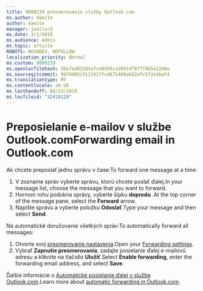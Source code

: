 ```yaml
---
title: 9000239 presmerovanie služby Outlook.com
ms.author: daeite
author: daeite
manager: joallard
ms.date: 3/1/2019
ms.audience: Admin
ms.topic: article
ROBOTS: NOINDEX, NOFOLLOW
localization_priority: Normal
ms.custom: 9000239
ms.openlocfilehash: 5be7ed823d4a7ce0456ca30914f877f4b5e22d6e
ms.sourcegitcommit: 9d78905c512192ffc4675468abd2efc5f2e4baf4
ms.translationtype: MT
ms.contentlocale: sk-SK
ms.lasthandoff: 04/23/2019
ms.locfileid: "32419120"
---
```

# <a name="forwarding-email-in-outlookcom"></a><span data-ttu-id="64fb6-102">Preposielanie e-mailov v službe Outlook.com</span><span class="sxs-lookup"><span data-stu-id="64fb6-102">Forwarding email in Outlook.com</span></span>

<span data-ttu-id="64fb6-103">Ak chcete preposlať jednu správu v čase:</span><span class="sxs-lookup"><span data-stu-id="64fb6-103">To forward one message at a time:</span></span>

1. <span data-ttu-id="64fb6-104">V zozname správ vyberte správu, ktorú chcete poslať ďalej.</span><span class="sxs-lookup"><span data-stu-id="64fb6-104">In your message list, choose the message that you want to forward.</span></span>
2. <span data-ttu-id="64fb6-105">Hornom rohu podokna správy, vyberte šípku **dopredu** .</span><span class="sxs-lookup"><span data-stu-id="64fb6-105">At the top corner of the message pane, select the **Forward** arrow.</span></span>
3. <span data-ttu-id="64fb6-106">Napíšte správu a vyberte položku **Odoslať**.</span><span class="sxs-lookup"><span data-stu-id="64fb6-106">Type your message and then select **Send**.</span></span>

<span data-ttu-id="64fb6-107">Na automatické doručovanie všetkých správ:</span><span class="sxs-lookup"><span data-stu-id="64fb6-107">To automatically forward all messages:</span></span>

1. <span data-ttu-id="64fb6-108">Otvorte svoj [presmerovanie nastavenia](https://outlook.live.com/mail/options/mail/forwarding/forwardingOption).</span><span class="sxs-lookup"><span data-stu-id="64fb6-108">Open your [Forwarding settings](https://outlook.live.com/mail/options/mail/forwarding/forwardingOption).</span></span>
2. <span data-ttu-id="64fb6-109">Vybrať **Zapnutie presmerovania**, zadajte posielanie ďalej e-mailovú adresu a kliknite na tlačidlo **Uložiť**.</span><span class="sxs-lookup"><span data-stu-id="64fb6-109">Select **Enable forwarding**, enter the forwarding email address, and select **Save**.</span></span>

<span data-ttu-id="64fb6-110">Ďalšie informácie o [Automatické posielanie ďalej v službe Outlook.com](https://support.office.com/article/6246987c-6c8f-4144-b255-14fc07007dad).</span><span class="sxs-lookup"><span data-stu-id="64fb6-110">Learn more about [automatic forwarding in Outlook.com](https://support.office.com/article/6246987c-6c8f-4144-b255-14fc07007dad).</span></span>